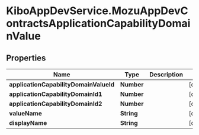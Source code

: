 # KiboAppDevService.MozuAppDevContractsApplicationCapabilityDomainValue

## Properties

Name | Type | Description | Notes
------------ | ------------- | ------------- | -------------
**applicationCapabilityDomainValueId** | **Number** |  | [optional] 
**applicationCapabilityDomainId1** | **Number** |  | [optional] 
**applicationCapabilityDomainId2** | **Number** |  | [optional] 
**valueName** | **String** |  | [optional] 
**displayName** | **String** |  | [optional] 


